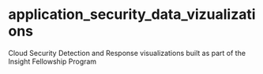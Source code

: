 # application_security_data_vizualizations
Cloud Security Detection and Response visualizations built as part of the Insight Fellowship Program
